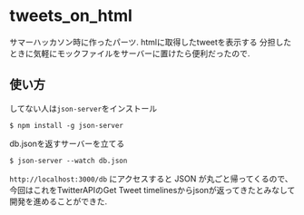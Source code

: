 # tweets_on_html
サマーハッカソン時に作ったパーツ. htmlに取得したtweetを表示する
分担したときに気軽にモックファイルをサーバーに置けたら便利だったので.
## 使い方
してない人は`json-server`をインストール

`$ npm install -g json-server`

db.jsonを返すサーバーを立てる

`$ json-server --watch db.json`

`http://localhost:3000/db`
にアクセスすると JSON が丸ごと帰ってくるので、今回はこれをTwitterAPIのGet Tweet timelinesからjsonが返ってきたとみなして開発を進めることができた.

